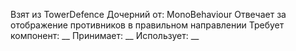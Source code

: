 Взят из TowerDefence
Дочерний от: MonoBehaviour
Отвечает за отображение противников в правильном направлении
Требует компонент: __
Принимает: __
Использует: __
